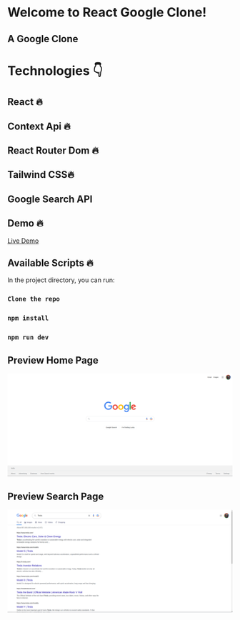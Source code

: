 # Welcome to React Google Clone!

## A Google Clone

# Technologies 👇

## React 🔥

## Context Api 🔥

## React Router Dom 🔥

## Tailwind CSS🔥

## Google Search API

## Demo 🔥

<a href="https://g-clone-app.netlify.app/" target="_blank">Live Demo</a>

## Available Scripts 🔥

In the project directory, you can run:

### `Clone the repo`

### `npm install`

### `npm run dev`

## Preview Home Page

<div  align="center"  id="top">

<img  src="./preview.png"  alt="Google Clone" />
</div>

## Preview Search Page

<div  align="center"  id="top">

<img  src="./preview2.png"  alt="Google Clone search" />
</div>
